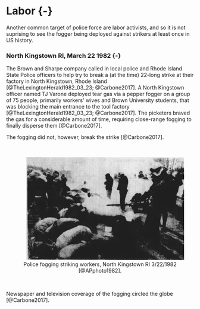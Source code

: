# Labor {-}

Another common target of police force are labor activists, and so it is not suprising to see the fogger being deployed against strikers at least once in US history.

### North Kingstown RI, March 22 1982 {-}

The Brown and Sharpe company called in local police and Rhode Island State Police officers to help try to break a (at the time) 22-long strike at their factory in North Kingstown, Rhode Island [@TheLexingtonHerald1982_03_23; @Carbone2017]. 
A North Kingstown officer named TJ Varone deployed tear gas via a pepper fogger on a group of 75 people, primarily workers' wives and Brown University students, that was blocking the main entrance to the tool factory  [@TheLexingtonHerald1982_03_23; @Carbone2017].
The picketers braved the gas for a considerable amount of time, requiring close-range fogging to finally disperse them [@Carbone2017].

The fogging did not, however, break the strike [@Carbone2017].

<br>
<div style="text-align: center;">
  <figure>
    <img src="img/north_Kingstown_1982_3_22.png" alt="B/W newspaper clipping: To the left there are several people crouched on the ground with their heads down and covered. Behind them is a small crowd of people turning and moving away. To the right are three officials in helmets and masks facing the people on the ground and holding a fogger in front that is spraying a cloud of fog right over those on the ground." width="500"  style="margin: 0 1em 0 1em" />
     <figcaption> 
       Police fogging striking workers, North Kingstown RI 3/22/1982 [@APphoto1982].  
     </figcaption>
  </figure>
</div> 
<br>

Newspaper and television coverage of the fogging circled the globe [@Carbone2017].

